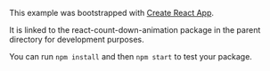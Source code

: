 This example was bootstrapped with [Create React App](https://github.com/facebook/create-react-app).

It is linked to the react-count-down-animation package in the parent directory for development purposes.

You can run `npm install` and then `npm start` to test your package.
